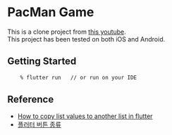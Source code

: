 # PacMan Game

This is a clone project from [this youtube](https://www.youtube.com/watch?v=PbIlXoijRvM).  
This project has been tested on both iOS and Android.  

## Getting Started

```bash  
    % flutter run   // or run on your IDE
```

## Reference  

- [How to copy list values to another list in flutter](https://stackoverflow.com/questions/58389591/how-to-copy-list-values-to-another-list-in-flutter)  
- [플러터 버튼 종류](https://seizemymoment.tistory.com/44)  
